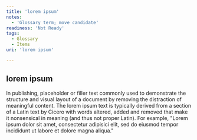 ```yaml
---
title: 'lorem ipsum'
notes:
  - 'Glossary term; move candidate'
readiness: 'Not Ready'
tags:
  - Glossary
  - Items
uri: 'lorem ipsum'

---
```

## lorem ipsum

In publishing, placeholder or filler text commonly used to demonstrate the structure and visual layout of a document by removing the distraction of meaningful content. The lorem ipsum text is typically derived from a section of a Latin text by Cicero with words altered, added and removed that make it nonsensical in meaning (and thus not proper Latin). For example, "Lorem ipsum dolor sit amet, consectetur adipisici elit, sed do eiusmod tempor incididunt ut labore et dolore magna aliqua."

